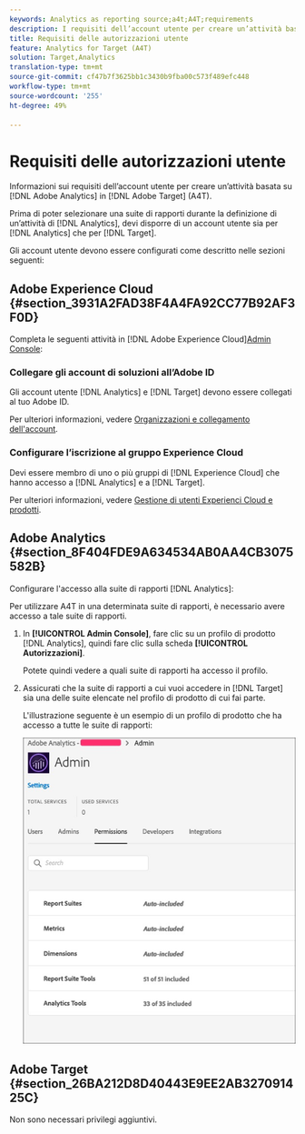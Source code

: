 ```yaml
---
keywords: Analytics as reporting source;a4t;A4T;requirements
description: I requisiti dell’account utente per creare un’attività basata su Adobe Analytics in Adobe Target (A4T).
title: Requisiti delle autorizzazioni utente
feature: Analytics for Target (A4T)
solution: Target,Analytics
translation-type: tm+mt
source-git-commit: cf47b7f3625bb1c3430b9fba00c573f489efc448
workflow-type: tm+mt
source-wordcount: '255'
ht-degree: 49%

---
```



# Requisiti delle autorizzazioni utente

Informazioni sui requisiti dell’account utente per creare un’attività basata su [!DNL Adobe Analytics] in [!DNL Adobe Target] (A4T).

Prima di poter selezionare una suite di rapporti durante la definizione di un’attività di [!DNL Analytics], devi disporre di un account utente sia per [!DNL Analytics] che per [!DNL Target].

Gli account utente devono essere configurati come descritto nelle sezioni seguenti:

## Adobe Experience Cloud {#section_3931A2FAD38F4A4FA92CC77B92AF3F0D}

Completa le seguenti attività in [!DNL Adobe Experience Cloud][Admin Console](https://adminconsole.adobe.com):

### Collegare gli account di soluzioni all’Adobe ID

Gli account utente [!DNL Analytics] e [!DNL Target] devono essere collegati al tuo Adobe ID.

Per ulteriori informazioni, vedere [Organizzazioni e collegamento dell&#39;account](https://docs.adobe.com/help/en/core-services/interface/manage-users-and-products/organizations.html).

### Configurare l’iscrizione al gruppo Experience Cloud

Devi essere membro di uno o più gruppi di [!DNL Experience Cloud] che hanno accesso a [!DNL Analytics] e a [!DNL Target].

Per ulteriori informazioni, vedere [Gestione di utenti  Experienci Cloud e prodotti](https://experienceleague.adobe.com/docs/core-services/interface/manage-users-and-products/admin-getting-started.html).

## Adobe Analytics {#section_8F404FDE9A634534AB0AA4CB3075582B}

Configurare l&#39;accesso alla suite di rapporti [!DNL Analytics]:

Per utilizzare A4T in una determinata suite di rapporti, è necessario avere accesso a tale suite di rapporti.

1. In **[!UICONTROL Admin Console]**, fare clic su un profilo di prodotto [!DNL Analytics], quindi fare clic sulla scheda **[!UICONTROL Autorizzazioni]**.

   Potete quindi vedere a quali suite di rapporti ha accesso il profilo.

1. Assicurati che la suite di rapporti a cui vuoi accedere in [!DNL Target] sia una delle suite elencate nel profilo di prodotto di cui fai parte.

   L&#39;illustrazione seguente è un esempio di un profilo di prodotto che ha accesso a tutte le suite di rapporti:

   ![, scheda Autorizzazioni Admin Console](/help/c-integrating-target-with-mac/a4t/assets/permissions-tab.png)

## Adobe Target {#section_26BA212D8D40443E9EE2AB327091425C}

Non sono necessari privilegi aggiuntivi.

